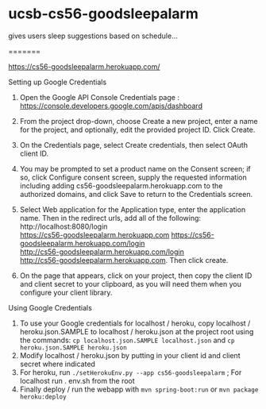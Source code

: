 
# ucsb-cs56-goodsleepalarm
gives users sleep suggestions based on schedule...

=======

https://cs56-goodsleepalarm.herokuapp.com/

Setting up Google Credentials

1) Open the Google API Console Credentials page : https://console.developers.google.com/apis/dashboard

2) From the project drop-down, choose Create a new project, enter a name for the project, and optionally, edit the provided      project ID. Click Create.

3) On the Credentials page, select Create credentials, then select OAuth client ID.

4) You may be prompted to set a product name on the Consent screen; if so, click Configure consent screen, supply the requested information including adding cs56-goodsleepalarm.herokuapp.com to the authorized domains, and click Save to return to the Credentials screen.

5) Select Web application for the Application type, enter the application name. Then in the redirect urls, add all of the following: http://localhost:8080/login	
  https://cs56-goodsleepalarm.herokuapp.com	
  https://cs56-goodsleepalarm.herokuapp.com/login	
  http://cs56-goodsleepalarm.herokuapp.com/login	
  http://cs56-goodsleepalarm.herokuapp.com.
 Then click create.

6) On the page that appears, click on your project, then copy the client ID and client secret to your clipboard, as you will need them when you configure your client library.

Using Google Credentials
1. To use your Google credentials for localhost / heroku, copy localhost / heroku.json.SAMPLE to localhost / heroku.json at the project root using the commands: `cp localhost.json.SAMPLE localhost.json` and `cp heroku.json.SAMPLE heroku.json`
2. Modify localhost / heroku.json by putting in your client id and client secret where indicated
3. For heroku, run `./setHerokuEnv.py --app cs56-goodsleepalarm` ; For localhost run . env.sh from the root
4. Finally deploy / run the webapp with `mvn spring-boot:run` or `mvn package heroku:deploy`
